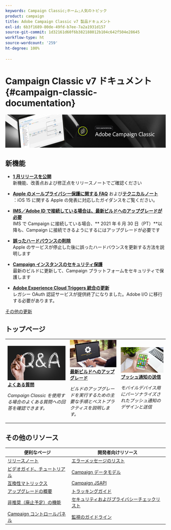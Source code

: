 ```yaml
---
keywords: Campaign Classic;ホーム;人気のトピック
product: campaign
title: Adobe Campaign Classic v7 製品ドキュメント
exl-id: 6b3f1689-80de-49fd-b7ee-7a2a1931d157
source-git-commit: 1d32161d60f6b382188012b104c642f504e28645
workflow-type: ht
source-wordcount: '259'
ht-degree: 100%

---
```


# Campaign Classic v7 ドキュメント {#campaign-classic-documentation}

![](platform/using/assets/do-not-localize/banner_acc_doc.jpg)

## 新機能

* **[1 月リリースを公開](rn/using/latest-release.md)**<br/> 新機能、改善点および修正点をリリースノートでご確認ください

* **[Apple のメールプライバシー保護に関する FAQ](https://experienceleague.adobe.com/docs/deliverability-learn/deliverability-best-practice-guide/additional-resources/technotes/apple-mail-privacy-faq.html?lang=ja)** および&#x200B;**[テクニカルノート](technotes/using/apple-mail-app-privacy-protection.md)**<br/>：iOS 15 に関する Apple の発表に対応したガイダンスをご覧ください。

* **[IMS／Adobe ID で接続している場合は、最新ビルドへのアップグレードが必要 ](technotes/using/ims-updates.md)**<br/>IMS で Campaign に接続している場合、** 2021 年 6 月 30 日（PT）**以降も、Campaign に接続できるようにするにはアップグレードが必要です

* **[誤ったハードバウンスの削除](delivery/using/update-bounce-qualification.md)**<br/> Apple のサービスが停止した後に誤ったハードバウンスを更新する方法を説明します

* **[Campaign インスタンスのセキュリティ保護](technotes/using/acc-config-updates.md)**<br/>最新のビルドに更新して、Campaign プラットフォームをセキュリティで保護します

* **[Adobe Experience Cloud Triggers 統合の更新](integrations/using/configuring-adobe-io.md)**<br/>レガシー OAuth 認証サービスが提供終了になりました。Adobe I/O に移行する必要があります。

[その他の更新](rn/using/documentation-updates.md)

## トップページ

<table style="table-layout:fixed">
<tr>
  <td>
    <a href="platform/using/common-questions.md">
      <img alt="よくある質問" src="platform/using/assets/FAQ.png"/>
    </a>
    <div>
      <a href="platform/using/common-questions.md">
    <strong>よくある質問</strong>
    </a>
    </div>
    <p>
    <em>Campaign Classic を使用する場合のよくある質問への回答を確認できます。</em>
    <p>
  </td>
   <td>
    <a href="production/using/build-upgrade.md">
      <img alt="ビルドのアップグレード" src="platform/using/assets/upgrade.png" />
    </a>
    <div>
      <a href="production/using/build-upgrade.md">
    <strong>最新ビルドへのアップグレード</strong>
    </a>
    </div>
    <p>
    <em>ビルドのアップグレードを実行するための主要な手順とベストプラクティスを説明します。</em>
    <p>
  </td>
  <td>
    <a href="delivery/using/create-notifications-ios.md">
       <img alt="プッシュ通知" src="platform/using/assets/push.png" />
    </a>
    <div>
       <a href="delivery/using/create-notifications-ios.md">
    <strong>プッシュ通知の送信</strong>
    </a>
    </div>
    <p>
    <em>モバイルデバイス用にパーソナライズされたプッシュ通知のデザインと送信</em>
    <p>
  </td>
</tr>
</table>

## その他のリソース

| 便利なページ | 開発者向けリソース |
|---|---|
| [リリースノート](rn/using/latest-release.md) | [エラーメッセージのリスト](https://experienceleague.adobe.com/developer/campaign-errors/error_codes.html?lang=ja) |
| [ビデオガイド、チュートリアル](https://experienceleague.adobe.com/docs/campaign-classic-learn/tutorials/overview.html?lang=ja) | [Campaign データモデル](configuration/using/about-data-model.md) |
| [互換性マトリックス](rn/using/compatibility-matrix.md) | [Campaign JSAPI](https://experienceleague.adobe.com/developer/campaign-api/api/p-1.html?lang=ja) |
| [アップグレードの概要](rn/using/rn-overview.md) | [トラッキングガイド](https://helpx.adobe.com/jp/campaign/kb/acc-tracking.html) |
| [非推奨（廃止予定）の機能 ](rn/using/deprecated-features.md) | [セキュリティおよびプライバシーチェックリスト](https://helpx.adobe.com/jp/campaign/kb/acc-security.html) |
| [Campaign コントロールパネル](https://experienceleague.adobe.com/docs/control-panel/using/control-panel-home.html?lang=ja) | [監視のガイドライン](production/using/monitoring-guidelines.md) |
